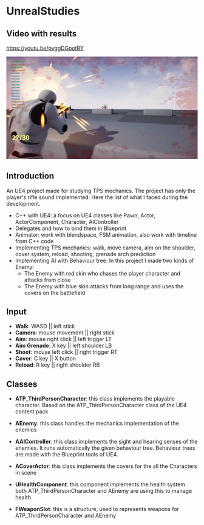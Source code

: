 # UnrealStudies

## Video with results
https://youtu.be/pvggDGpotRY

<div>
	<img src="_docs/img/UE4_TPS.png" style="align: left">
</div>

## Introduction

An UE4 project made for studying TPS mechanics. The project has only the player's rifle sound implemented. Here the list of what I faced during the development.

- C++ with UE4: a focus on UE4 classes like Pawn, Actor, ActorComponent, Character, AIController
- Delegates and how to bind them in Blueprint
- Animator: work with blendspace, FSM animation, also work with timeline from C++ code
- Implementing TPS mechanics: walk, move camera, aim on the shoulder, cover system, reload, shooting, grenade arch prediction
- Implementing AI with Behaviour tree. In this project I made two kinds of Enemy:
	- The Enemy with red skin who chases the player character and attacks from close
	- The Enemy with blue skin attacks from long range and uses the covers on the battlefield
	
## Input

- **Walk**: WASD || left stick
- **Camera**: mouse movement || right stick
- **Aim**: mouse right click || left trigger LT
- **Aim Grenade**: X key || left shoulder LB
- **Shoot**: mouse left click || right trigger RT
- **Cover**: C key || X button
- **Reload**: R key || right shoulder RB

## Classes

- **ATP_ThirdPersonCharacter**: this class implements the playable character. Based on the ATP_ThirdPersonCharacter class of the UE4 content pack

- **AEnemy**: this class handles the mechanics implementation of the enemies

- **AAIController**: this class implements the sight and hearing senses of the enemies. It runs automatically the given behaviour tree. Behaviour trees are made with the Blueprint tools of UE4.

- **ACoverActor**: this class implements the covers for the all the Characters in scene

- **UHealthComponent**: this component implements the health system both ATP_ThirdPersonCharacter and AEnemy are using this to manage health

- **FWeaponSlot**: this is a structure, used to represents weapons for ATP_ThirdPersonCharacter and AEnemy

